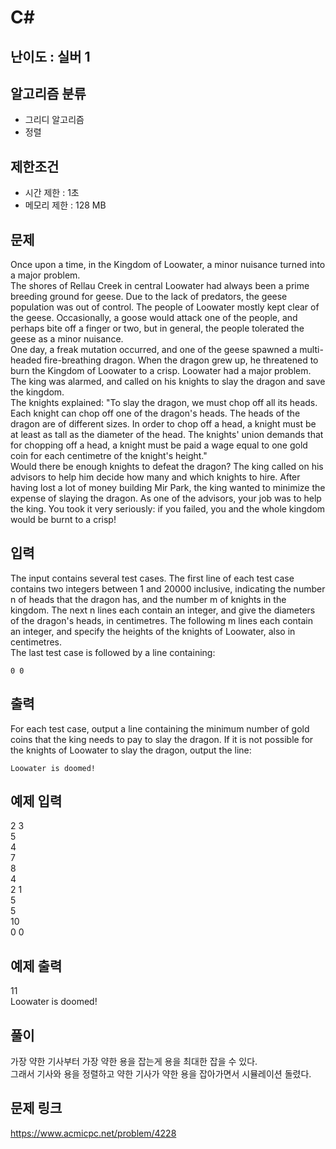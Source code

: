 # C#

## 난이도 : 실버 1

## 알고리즘 분류
  - 그리디 알고리즘
  - 정렬

## 제한조건
  - 시간 제한 : 1초
  - 메모리 제한 : 128 MB

## 문제
Once upon a time, in the Kingdom of Loowater, a minor nuisance turned into a major problem.<br/>
The shores of Rellau Creek in central Loowater had always been a prime breeding ground for geese. Due to the lack of predators, the geese population was out of control. The people of Loowater mostly kept clear of the geese. Occasionally, a goose would attack one of the people, and perhaps bite off a finger or two, but in general, the people tolerated the geese as a minor nuisance.<br/>
One day, a freak mutation occurred, and one of the geese spawned a multi-headed fire-breathing dragon. When the dragon grew up, he threatened to burn the Kingdom of Loowater to a crisp. Loowater had a major problem. The king was alarmed, and called on his knights to slay the dragon and save the kingdom.<br/>
The knights explained: "To slay the dragon, we must chop off all its heads. Each knight can chop off one of the dragon's heads. The heads of the dragon are of different sizes. In order to chop off a head, a knight must be at least as tall as the diameter of the head. The knights' union demands that for chopping off a head, a knight must be paid a wage equal to one gold coin for each centimetre of the knight's height."<br/>
Would there be enough knights to defeat the dragon? The king called on his advisors to help him decide how many and which knights to hire. After having lost a lot of money building Mir Park, the king wanted to minimize the expense of slaying the dragon. As one of the advisors, your job was to help the king. You took it very seriously: if you failed, you and the whole kingdom would be burnt to a crisp!<br/>


## 입력
The input contains several test cases. The first line of each test case contains two integers between 1 and 20000 inclusive, indicating the number n of heads that the dragon has, and the number m of knights in the kingdom. The next n lines each contain an integer, and give the diameters of the dragon's heads, in centimetres. The following m lines each contain an integer, and specify the heights of the knights of Loowater, also in centimetres.<br/>
The last test case is followed by a line containing:<br/>

	0 0


## 출력
For each test case, output a line containing the minimum number of gold coins that the king needs to pay to slay the dragon. If it is not possible for the knights of Loowater to slay the dragon, output the line:<br/>

	Loowater is doomed!


## 예제 입력
2 3<br/>
5<br/>
4<br/>
7<br/>
8<br/>
4<br/>
2 1<br/>
5<br/>
5<br/>
10<br/>
0 0<br/>

## 예제 출력
11<br/>
Loowater is doomed!<br/>

## 풀이
가장 약한 기사부터 가장 약한 용을 잡는게 용을 최대한 잡을 수 있다.<br/>
그래서 기사와 용을 정렬하고 약한 기사가 약한 용을 잡아가면서 시뮬레이션 돌렸다.<br/>

## 문제 링크
https://www.acmicpc.net/problem/4228